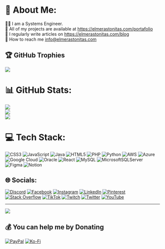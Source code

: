 # 💫 About Me:
🧑‍💻 I am a Systems Engineer.<br>
💼 All of my projects are available at https://elmerastonitas.com/portafolio<br>
📝 I regularly write articles on https://elmerastonitas.com/blog<br>
📧 How to reach me info@elmerastonitas.com

## 🏆 GitHub Trophies
![](https://github-profile-trophy.vercel.app/?username=elmerastonitas&theme=radical&no-frame=false&no-bg=false&margin-w=4)

# 📊 GitHub Stats:
![](https://github-readme-stats.vercel.app/api?username=elmerastonitas&theme=dark&hide_border=false&include_all_commits=true&count_private=true)<br />
![](https://github-readme-streak-stats.herokuapp.com/?user=elmerastonitas&theme=dark&hide_border=false)<br />
![](https://github-readme-stats.vercel.app/api/top-langs/?username=elmerastonitas&theme=dark&hide_border=false&include_all_commits=true&count_private=true&layout=compact)

# 💻 Tech Stack:
![CSS3](https://img.shields.io/badge/css3-%231572B6.svg?style=for-the-badge&logo=css3&logoColor=white)
![JavaScript](https://img.shields.io/badge/javascript-%23323330.svg?style=for-the-badge&logo=javascript&logoColor=%23F7DF1E)
![Java](https://img.shields.io/badge/java-%23ED8B00.svg?style=for-the-badge&logo=java&logoColor=white)
![HTML5](https://img.shields.io/badge/html5-%23E34F26.svg?style=for-the-badge&logo=html5&logoColor=white)
![PHP](https://img.shields.io/badge/php-%23777BB4.svg?style=for-the-badge&logo=php&logoColor=white)
![Python](https://img.shields.io/badge/python-3670A0?style=for-the-badge&logo=python&logoColor=ffdd54)
![AWS](https://img.shields.io/badge/AWS-%23FF9900.svg?style=for-the-badge&logo=amazon-aws&logoColor=white)
![Azure](https://img.shields.io/badge/azure-%230072C6.svg?style=for-the-badge&logo=azure-devops&logoColor=white)
![Google
Cloud](https://img.shields.io/badge/Google%20Cloud-%234285F4.svg?style=for-the-badge&logo=google-cloud&logoColor=white)
![Oracle](https://img.shields.io/badge/Oracle-F80000?style=for-the-badge&logo=oracle&logoColor=white)
![React](https://img.shields.io/badge/react-%2320232a.svg?style=for-the-badge&logo=react&logoColor=%2361DAFB)
![MySQL](https://img.shields.io/badge/mysql-%2300f.svg?style=for-the-badge&logo=mysql&logoColor=white)
![MicrosoftSQLServer](https://img.shields.io/badge/Microsoft%20SQL%20Sever-CC2927?style=for-the-badge&logo=microsoft%20sql%20server&logoColor=white)
![Figma](https://img.shields.io/badge/figma-%23F24E1E.svg?style=for-the-badge&logo=figma&logoColor=white)
![Notion](https://img.shields.io/badge/Notion-%23000000.svg?style=for-the-badge&logo=notion&logoColor=white)

## 🌐 Socials:
[![Discord](https://img.shields.io/badge/Discord-%237289DA.svg?logo=discord&logoColor=white)](https://discord.gg/Wj6MRjtwBW)
[![Facebook](https://img.shields.io/badge/Facebook-%231877F2.svg?logo=Facebook&logoColor=white)](https://facebook.com/elmerastonitasll)
[![Instagram](https://img.shields.io/badge/Instagram-%23E4405F.svg?logo=Instagram&logoColor=white)](https://instagram.com/elmerastonitas)
[![LinkedIn](https://img.shields.io/badge/LinkedIn-%230077B5.svg?logo=linkedin&logoColor=white)](https://linkedin.com/in/elmerastonitas)
[![Pinterest](https://img.shields.io/badge/Pinterest-%23E60023.svg?logo=Pinterest&logoColor=white)](https://pinterest.com/elmerastonitas)
[![Stack
Overflow](https://img.shields.io/badge/-Stackoverflow-FE7A16?logo=stack-overflow&logoColor=white)](https://stackoverflow.com/users/17413517)
[![TikTok](https://img.shields.io/badge/TikTok-%23000000.svg?logo=TikTok&logoColor=white)](https://tiktok.com/@elmerastonitas)
[![Twitch](https://img.shields.io/badge/Twitch-%239146FF.svg?logo=Twitch&logoColor=white)](https://twitch.tv/elmerastonitas)
[![Twitter](https://img.shields.io/badge/Twitter-%231DA1F2.svg?logo=Twitter&logoColor=white)](https://twitter.com/elmerastonitas)
[![YouTube](https://img.shields.io/badge/YouTube-%23FF0000.svg?logo=YouTube&logoColor=white)](https://youtube.com/@elmerastonitas)

---
[![](https://visitcount.itsvg.in/api?id=elmerastonitas&icon=0&color=0)](https://visitcount.itsvg.in)

## 💰 You can help me by Donating
[![PayPal](https://img.shields.io/badge/PayPal-00457C?style=for-the-badge&logo=paypal&logoColor=white)](https://paypal.me/elmerastonitas)
[![Ko-Fi](https://img.shields.io/badge/Ko--fi-F16061?style=for-the-badge&logo=ko-fi&logoColor=white)](https://ko-fi.com/elmerastonitas)
